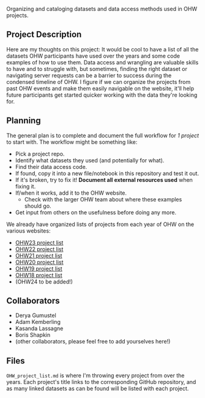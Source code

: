 Organizing and cataloging datasets and data access methods used in OHW projects. 

## Project Description

Here are my thoughts on this project: It would be cool to have a list of all the datasets OHW participants have used over the years and some code examples of how to use them. Data access and wrangling are valuable skills to have and to struggle with, but sometimes, finding the right dataset or navigating server requests can be a barrier to success during the condensed timeline of OHW. I figure if we can organize the projects from past OHW events and make them easily navigable on the website, it'll help future participants get started quicker working with the data they're looking for. 

## Planning

The general plan is to complete and document the full workflow for *1 project* to start with. The workflow might be something like:
- Pick a project repo.
- Identify what datasets they used (and potentially for what).
- Find their data access code.
- If found, copy it into a new file/notebook in this repository and test it out.
- If it's broken, try to fix it! **Document all external resources used** when fixing it.
- If/when it works, add it to the OHW website.
  - Check with the larger OHW team about where these examples should go.
- Get input from others on the usefulness before doing any more.

We already have organized lists of projects from each year of OHW on the various websites:
- [OHW23 project list](https://oceanhackweek.org/ohw23/projects/projects_thisyear.html)
- [OHW22 project list](https://oceanhackweek.org/ohw22/projects/projects_thisyear.html)
- [OHW21 project list](https://oceanhackweek.org/ohw-resources/projects/projectlist/)
- [OHW20 project list](https://oceanhackweek.org/ohw21/projects_2020.html)
- [OHW19 project list](https://oceanhackweek.org/ohw19/projects_2019.html)
- [OHW18 project list](https://oceanhackweek.org/ohw2018/projects.html)
- (OHW24 to be added!)

  
## Collaborators 

- Derya Gumustel
- Adam Kemberling
- Kasanda Lassagne
- Boris Shapkin
- (other collaborators, please feel free to add yourselves here!)

## Files

`OHW_project_list.md` is where I'm throwing every project from over the years. Each project's title links to the corresponding GitHub repository, and as many linked datasets as can be found will be listed with each project. 
